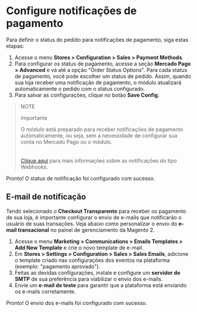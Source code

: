 # Configure notificações de pagamento

Para definir o status do pedido para notificações de pagamento, siga estas etapas:

1. Acesse o menu **Stores > Configuration > Sales > Payment Methods**.
2. Para configurar os status de pagamento, acesse a seção **Mercado Pago > Advanced** e vá até a opção "Order Status Options". Para cada status de pagamento, você pode escolher um status de pedido. Assim, quando sua loja receber uma notificação de pagamento, o módulo atualizará automaticamente o pedido com o status configurado.
3. Para salvar as configurações, clique no botão **Save Config**.

> NOTE
>
> Importante
>
> O módulo está preparado para receber notificações de pagamento automaticamente, ou seja, sem a necessidade de configurar sua conta no Mercado Pago ou o módulo. </br>
> </br><br/>
> [Clique aqui](/developers/pt/guides/additional-content/your-integrations/notifications/webhooks) para mais informações sobre as notificações do tipo Webhooks.

Pronto! O status de notificação foi configurado com sucesso.

## E-mail de notificação

Tendo selecionado o **Checkout Transparente** para receber os pagamento de sua loja, é importante configurar o envio de e-mails que notificarão o usuário de suas transações. Veja abaixo como personalizar o envio do **e-mail transacional** no painel de gerenciamento da Magento 2.

1. Acesse o menu **Marketing > Communications > Emails Templates > Add New Template** e crie o novo template de e-mail.
2. Em **Stores > Settings > Configuration > Sales > Sales Emails**, adicione o template criado nas configurações dos eventos na plataforma (exemplo: "pagamento aprovado").
3. Feitas as devidas configurações, instale e configure um **servidor de SMTP** de sua preferência para viabilizar o envio dos e-mails. 
4. Envie um **e-mail de teste** para garantir que a plataforma está enviando os e-mails corretamente.

Pronto! O envio dos e-mails foi configurado com sucesso.